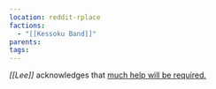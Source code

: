 ```yaml
---
location: reddit-rplace
factions:
  - "[[Kessoku Band]]"
parents: 
tags: 
---
```

*[[Lee]]* acknowledges that [much help will be required.](https://discord.com/channels/1093664259273130084/1093664259273130087/1131581877841559604)
